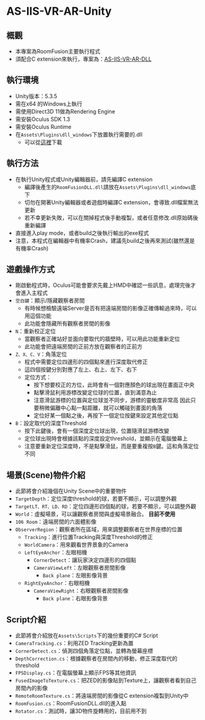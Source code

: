 # AS-IIS-VR-AR-Unity

## 概觀

- 本專案為RoomFusion主要執行程式
- 須配合C extension來執行，專案為：[AS-IIS-VR-AR-DLL](https://github.com/lctseng/AS-IIS-VR-AR-DLL)

## 執行環境

- Unity版本：5.3.5
- 需在x64 的Windows上執行
- 需使用Direct3D 11做為Rendering Engine
- 需安裝Oculus SDK 1.3
- 需安裝Oculus Runtime 
- 在`Assets\Plugins\dll_windows`下放置執行需要的.dll
  - 可以從[這裡](https://drive.google.com/file/d/0B6KmSTnbOf-CY0lRRDRaWDdDNmc/view?usp=sharing)下載

## 執行方法

- 在執行Unity程式或Unity編輯器前，請先編譯C extension
  - 編譯後產生的`RoomFusionDLL.dll`請放在`Assets\Plugins\dll_windows`底下
  - 切勿在開著Unity編輯器或者遊戲時編譯C extension，會導致.dll檔案無法更新
  - 若不幸更新失敗，可以在關掉程式後手動複製，或者任意修改.dll原始碼後重新編譯
- 直接進入play mode，或者build之後執行輸出的exe程式
- 注意，本程式在編輯器中有機率Crash，建議先build之後再來測試(雖然還是有機率Crash)

## 遊戲操作方式

- 剛啟動程式時，Oculus可能會要求先戴上HMD中確認一些訊息，處理完後才會進入主程式
- `空白鍵`：顯示/隱藏觀察者房間
  - 有時候想檢驗遠端Server是否有把遠端房間的影像正確傳輸過來時，可以用這個功能
  - 此功能會隱藏所有觀察者房間的影像
- `N`：重新校正定位
  - 當觀察者正確站好並面向要取代的牆壁時，可以用此功能重新定位
  - 此功能會把遠端房間的正前方放在觀察者的正前方
- `Z、X、C、V`：角落定位
  - 程式中需要定位四邊形的四個點來進行深度取代修正
  - 這四個按鍵分別對應了左上、右上、左下、右下
  - 定位方式：
    - 按下想要校正的方位，此時會有一個對應顏色的球出現在畫面正中央
    - 點擊滑鼠利用游標改變定位球的位置，直到滿意為止
    - 注意滑鼠游標的位置與定位球並不同步，游標的靈敏度非常高
      因此只要稍微偏離中心點一點距離，就可以觸碰到畫面的角落
    - 定位好某一個點之後，再按下一個定位按鍵來設定其他定位點
- `B`：設定取代的深度Threshold
  - 按下此鍵後，會有一個深度定位球出現，位置隨滑鼠游標改變
  - 定位球出現時會根據該點的深度設定threshold，並顯示在電腦螢幕上
  - 注意要重新定位深度時，不是點擊滑鼠，而是要重複按`B`鍵。這和角落定位不同

## 場景(Scene)物件介紹

- 此節將會介紹幾個在Unity Scene中的重要物件
- `TargetDepth`：定位深度threshold的球，若要不顯示，可以調整外觀
- `TargetLT、RT、LD、RD`：定位四邊形四個點的球，若要不顯示，可以調整外觀
- `World`：虛擬場景，可以讓觀察者房間與虛擬場景融合。 **目前不使用**
- `106 Room`：遠端房間的六面體影像
- `ObserverRegion`：觀察者所在區域，用來調整觀察者在世界座標的位置
  - `Tracking`：進行位置Tracking與深度Threshold的修正
  - `WorldCamera`：用來觀看世界景象的Camera
  - `LeftEyeAnchor`：左眼相機
    - `CornerDetect`：讓玩家決定四邊形的四個點
    - `CameraViewLeft`：左眼觀察者房間影像
      - `Back plane`：左眼影像背景
  - `RightEyeAnchor`：右眼相機
    - `CameraViewRight`：右眼觀察者房間影像
      - `Back plane`：右眼影像背景

## Script介紹

- 此節將會介紹放在`Assets\Scripts`下的幾份重要的C# Script
- `CameraTracking.cs`：利用ZED Tracking更新為置
- `CornerDetect.cs`：偵測四個角落定位點，並轉為螢幕座標
- `DepthCorrection.cs`：根據觀察者在房間內的移動，修正深度取代的threshold
- `FPSDisplay.cs`：在電腦螢幕上顯示FPS等其他資訊
- `FusedImageToTexture.cs`：把ZED的影像貼到Texture上，讓觀察者看到自己房間內的影像
- `RemoteRoomTexture.cs`：將遠端房間的影像從C extension複製到Unity中
- `RoomFusion.cs`：RoomFusionDLL.dll的進入點
- `Rotator.cs`：測試時，讓3D物件旋轉用的，目前用不到